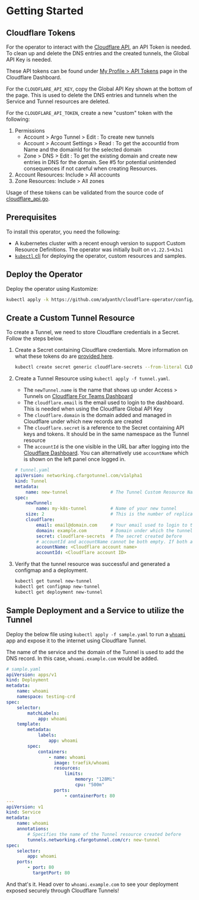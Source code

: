# Getting Started

## Cloudflare Tokens

For the operator to interact with the [Cloudflare API](https://api.cloudflare.com/), an API Token is needed. To clean up and delete the DNS entries and the created tunnels, the Global API Key is needed.

These API tokens can be found under [My Profile > API Tokens](https://dash.cloudflare.com/profile/api-tokens) page in the Cloudflare Dashboard.

For the `CLOUDFLARE_API_KEY`, copy the Global API Key shown at the bottom of the page. This is used to delete the DNS entries and tunnels when the Service and Tunnel resources are deleted.

For the `CLOUDFLARE_API_TOKEN`, create a new "custom" token with the following:
1. Permissions
    * Account > Argo Tunnel > Edit : To create new tunnels
    * Account > Account Settings > Read : To get the accountId from Name and the domainId for the selected domain
    * Zone > DNS > Edit : To get the existing domain and create new entries in DNS for the domain. See #5 for potential unintended consequences if not careful when creating Resources.
2. Account Resources: Include > All accounts
3. Zone Resources: Include > All zones

Usage of these tokens can be validated from the source code of [cloudflare_api.go](../controllers/cloudflare_api.go).

## Prerequisites

To install this operator, you need the following:
* A kubernetes cluster with a recent enough version to support Custom Resource Definitions. The operator was initially built on `v1.22.5+k3s1`
* [`kubectl` cli](https://kubernetes.io/docs/tasks/tools/#kubectl) for deploying the operator, custom resources and samples.

## Deploy the Operator

Deploy the operator using Kustomize:

```bash
kubectl apply -k https://github.com/adyanth/cloudflare-operator/config/default
```

## Create a Custom Tunnel Resource

To create a Tunnel, we need to store Cloudflare credentials in a Secret. Follow the steps below.

1. Create a Secret containing Cloudflare credentials. More information on what these tokens do are [provided here](#cloudflare-tokens).
    
    ```bash
    kubectl create secret generic cloudflare-secrets --from-literal CLOUDFLARE_API_TOKEN=<api-token> --from-literal CLOUDFLARE_API_KEY=<api-key>
    ```

2. Create a Tunnel Resource using `kubectl apply -f tunnel.yaml`.
    * The `newTunnel.name` is the name that shows up under Access > Tunnels on [Cloudflare For Teams Dashboard](https://dash.teams.cloudflare.com/)
    * The `cloudflare.email` is the email used to login to the dashboard. This is needed when using the Cloudflare Global API Key
    * The `cloudflare.domain` is the domain added and managed in Cloudflare under which new records are created
    * The `cloudflare.secret` is a reference to the Secret containing API keys and tokens. It should be in the same namespace as the Tunnel resource
    * The `accountId` is the one visible in the URL bar after logging into the [Cloudflare Dashboard](https://dash.cloudflare.com/). You can alternatively use `accountName` which is shown on the left panel once logged in.

    ```yaml
    # tunnel.yaml
    apiVersion: networking.cfargotunnel.com/v1alpha1
    kind: Tunnel
    metadata:
        name: new-tunnel                # The Tunnel Custom Resource Name
    spec:
        newTunnel:
            name: my-k8s-tunnel         # Name of your new tunnel
        size: 2                         # This is the number of replicas for cloudflared
        cloudflare:
            email: email@domain.com     # Your email used to login to the Cloudflare Dashboard
            domain: example.com         # Domain under which the tunnel runs and adds DNS entries to
            secret: cloudflare-secrets  # The secret created before
            # accountId and accountName cannot be both empty. If both are provided, Account ID is used if valid, else falls back to Account Name.
            accountName: <Cloudflare account name>
            accountId: <Cloudflare account ID>
    ```

3. Verify that the tunnel resource was successful and generated a configmap and a deployment.

    ```bash
    kubectl get tunnel new-tunnel
    kubectl get configmap new-tunnel
    kubectl get deployment new-tunnel
    ```

## Sample Deployment and a Service to utilize the Tunnel

Deploy the below file using `kubectl apply -f sample.yaml` to run a [`whoami`](https://github.com/traefik/whoami) app and expose it to the internet using Cloudflare Tunnel.

The name of the service and the domain of the Tunnel is used to add the DNS record. In this case, `whoami.example.com` would be added.

```yaml
# sample.yaml
apiVersion: apps/v1
kind: Deployment
metadata:
    name: whoami
    namespace: testing-crd
spec:
    selector:
        matchLabels:
            app: whoami
    template:
        metadata:
            labels:
                app: whoami
        spec:
            containers:
                - name: whoami
                  image: traefik/whoami
                  resources:
                      limits:
                          memory: "128Mi"
                          cpu: "500m"
                  ports:
                      - containerPort: 80
---
apiVersion: v1
kind: Service
metadata:
    name: whoami
    annotations:
        # Specifies the name of the Tunnel resource created before
        tunnels.networking.cfargotunnel.com/cr: new-tunnel
spec:
    selector:
        app: whoami
    ports:
        - port: 80
          targetPort: 80
```

And that's it. Head over to `whoami.example.com` to see your deployment exposed securely through Cloudflare Tunnels!
